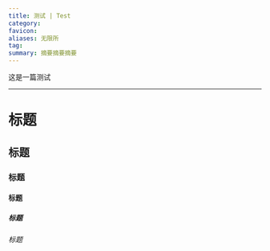 ```yaml
---
title: 测试 | Test
category: 
favicon: 
aliases: 无限所
tag: 
summary: 摘要摘要摘要 
---
```


这是一篇测试

---

# 标题

## 标题

### 标题

#### 标题

##### 标题

###### 标题
